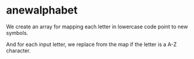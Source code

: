 # anewalphabet

We create an array for mapping each letter in lowercase code point to new symbols. 

And for each input letter, we replace from the map if the letter is a A-Z character.
